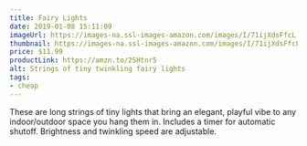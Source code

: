 ```yaml
---
title: Fairy Lights
date: 2019-01-08 15:11:09
imageUrl: https://images-na.ssl-images-amazon.com/images/I/71ijXdsFfcL._SX679_.jpg
thumbnail: https://images-na.ssl-images-amazon.com/images/I/71ijXdsFfcL._SR600,315_.jpg
price: $11.99
productLink: https://amzn.to/2SHtnr5
alt: Strings of tiny twinkling fairy lights
tags:
- cheap
---
```


These are long strings of tiny lights that bring an elegant, playful vibe to any indoor/outdoor space you hang them in. Includes a timer for automatic shutoff. Brightness and twinkling speed are adjustable.